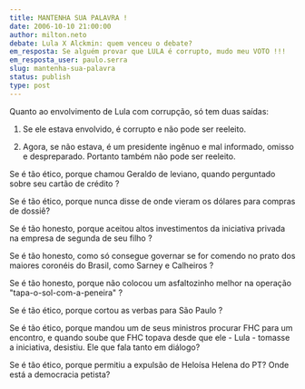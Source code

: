 ```yaml
---
title: MANTENHA SUA PALAVRA !
date: 2006-10-10 21:00:00
author: milton.neto
debate: Lula X Alckmin: quem venceu o debate?
em_resposta: Se alguém provar que LULA é corrupto, mudo meu VOTO !!!
em_resposta_user: paulo.serra
slug: mantenha-sua-palavra
status: publish 
type: post
---
```


Quanto ao envolvimento de Lula com corrupção, só tem duas saídas:


1. Se ele estava envolvido, é corrupto e não pode ser reeleito.


2. Agora, se não estava, é um presidente ingênuo e mal informado, omisso e despreparado. Portanto também não pode ser reeleito.


Se é tão ético, porque chamou Geraldo de leviano, quando perguntado sobre seu cartão de crédito ?


Se é tão ético, porque nunca disse de onde vieram os dólares para compras de dossiê?


Se é tão honesto, porque aceitou altos investimentos da iniciativa privada na empresa de segunda de seu filho ?


Se é tão honesto, como só consegue governar se for comendo no prato dos maiores coronéis do Brasil, como Sarney e Calheiros ?


Se é tão honesto, porque não colocou um asfaltozinho melhor na operação "tapa-o-sol-com-a-peneira" ?


Se é tão ético, porque cortou as verbas para São Paulo ?


Se é tão ético, porque mandou um de seus ministros procurar FHC para um encontro, e quando soube que FHC topava desde que ele - Lula - tomasse a iniciativa, desistiu. Ele que fala tanto em diálogo?


Se é tão ético, porque permitiu a expulsão de Heloísa Helena do PT? Onde está a democracia petista?


 


 


 


